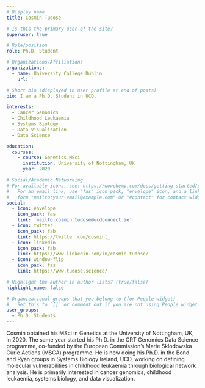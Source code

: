 ```yaml
---
# Display name
title: Cosmin Tudose

# Is this the primary user of the site?
superuser: true

# Role/position
role: Ph.D. Student

# Organizations/Affiliations
organizations:
  - name: University College Dublin
    url: ''

# Short bio (displayed in user profile at end of posts)
bio: I am a Ph.D. Student in UCD. 

interests:
  - Cancer Genomics
  - Childhood Leukaemia
  - Systems Biology
  - Data Visualization
  - Data Science

education:
  courses:
    - course: Genetics MSci
      institution: University of Nottingham, UK
      year: 2020

# Social/Academic Networking
# For available icons, see: https://wowchemy.com/docs/getting-started/page-builder/#icons
#   For an email link, use "fas" icon pack, "envelope" icon, and a link in the
#   form "mailto:your-email@example.com" or "#contact" for contact widget.
social:
  - icon: envelope
    icon_pack: fas
    link: 'mailto:cosmin.tudose@ucdconnect.ie'
  - icon: twitter
    icon_pack: fab
    link: https://twitter.com/cosmint_
  - icon: linkedin
    icon_pack: fab
    link: https://www.linkedin.com/in/cosmin-tudose/
  - icon: window-flip
    icon_pack: fas
    link: https://www.tudose.science/

# Highlight the author in author lists? (true/false)
highlight_name: false

# Organizational groups that you belong to (for People widget)
#   Set this to `[]` or comment out if you are not using People widget.
user_groups:
  - Ph.D. Students
---
```


Cosmin obtained his MSci in Genetics at the University of Nottingham, UK, in 2020. The same year started his Ph.D. in the CRT Genomics Data Science programme, co-funded by the European Commission’s Marie Sklodowska Curie Actions (MSCA) programme. He is now doing his Ph.D. in the Bond and Ryan groups in Systems Biology Ireland, UCD, working on defining molecular vulnerabilities in childhood leukaemia through biological network analysis. He is primarily interested in cancer genomics, childhood leukaemia, systems biology, and data visualization.
